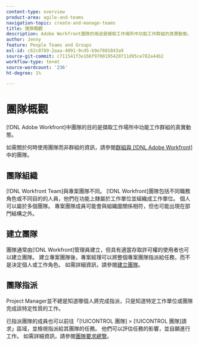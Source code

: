 ```yaml
---
content-type: overview
product-area: agile-and-teams
navigation-topic: create-and-manage-teams
title: 團隊概觀
description: Adobe Workfront團隊的用途是擷取工作場所中功能工作群組的真實動態。
author: Jenny
feature: People Teams and Groups
exl-id: c62c0789-2aaa-4091-9c45-b9e7801043a9
source-git-commit: c711541f3e166f9700195420711d95ce782a44b2
workflow-type: tm+mt
source-wordcount: '236'
ht-degree: 1%

---
```


# 團隊概觀

<!-- Audited: 01/2024 -->

[!DNL Adobe Workfront]中團隊的目的是擷取工作場所中功能工作群組的真實動態。

如需關於何時使用團隊而非群組的資訊，請參閱[群組與 [!DNL Adobe Workfront]](../../people-teams-and-groups/work-with-groups-and-teams/understanding-differences-and-similarities-between-groups-and-teams.md)中的團隊。

## 團隊組織

[!DNL Workfront Team]與專案團隊不同。 [!DNL Workfront]團隊包括不同職務角色或不同目的的人員，他們在功能上隸屬於工作單位並組織成工作單位。 個人可以屬於多個團隊。 專案團隊成員可能會與組織圖關係相符，但也可能出現在部門結構之外。

## 建立團隊

團隊通常由[!DNL Workfront]管理員建立，但具有適當存取許可權的使用者也可以建立團隊。 建立專案團隊後，專案經理可以將整個專案團隊指派給任務，而不是決定個人或工作角色。 如需詳細資訊，請參閱[建立團隊](/help/quicksilver/people-teams-and-groups/create-and-manage-teams/create-a-team.md)。

## 團隊指派

Project Manager並不總是知道哪個人將完成指派，只是知道特定工作單位或團隊完成該特定性質的工作。

已指派團隊的成員也可以前往「[!UICONTROL 團隊] > [!UICONTROL 團隊]請求」區域，並檢視指派給其團隊的任務。 他們可以評估任務的影響，並自願進行工作。 如需詳細資訊，請參閱[團隊要求總覽](/help/quicksilver/people-teams-and-groups/work-with-team-requests/team-requests-overview.md)。
